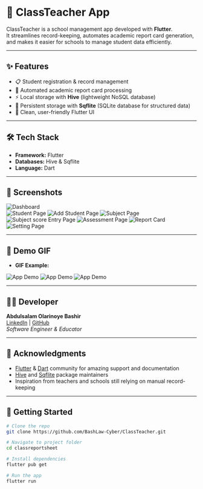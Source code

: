 # 📘 ClassTeacher App

ClassTeacher is a school management app developed with **Flutter**.  
It streamlines record-keeping, automates academic report card generation, and makes it easier for schools to manage student data efficiently.

---

## ✨ Features
- 📋 Student registration & record management  
- 📝 Automated academic report card processing  
- ⚡ Local storage with **Hive** (lightweight NoSQL database)  
- 💾 Persistent storage with **Sqflite** (SQLite database for structured data)  
- 🎨 Clean, user-friendly Flutter UI  

---

## 🛠️ Tech Stack
- **Framework:** Flutter  
- **Databases:** Hive & Sqflite  
- **Language:** Dart  

---

## 📸 Screenshots

![Dashboard](screenshot/Dashboard.png)  
![Student Page](screenshot/Student.png)
![Add Student Page](screenshot/Add_Student.png)
![Subject Page](screenshot/subject.png)
![Subject score Entry Page](screenshot/Subject_score_entry.png)
![Assessment Page](screenshot/Batch_assesment.png)
![Report Card](screenshot/pdf_generated_result.png)
![Setting Page](screenshot/Setting.png)

---

## 🎥 Demo GIF

- **GIF Example:**

![App Demo](screenshot/Gif1.gif)
![App Demo](screenshot/Gif2.gif)
![App Demo](screenshot/Gif3.gif)

---

## 🧑‍💻 Developer

**Abdulsalam Olarinoye Bashir**  
[LinkedIn](https://www.linkedin.com/in/bashir-abdulsalam-gmnse-aa2b18246/) | [GitHub](https://github.com/BashLaw-Cyber)  
*Software Engineer & Educator*

---

## 🙌 Acknowledgments

- [Flutter](https://flutter.dev) & [Dart](https://dart.dev) community for amazing support and documentation  
- [Hive](https://docs.hivedb.dev/) and [Sqflite](https://pub.dev/packages/sqflite) package maintainers  
- Inspiration from teachers and schools still relying on manual record-keeping  

---

## 🚀 Getting Started

```bash
# Clone the repo
git clone https://github.com/BashLaw-Cyber/ClassTeacher.git

# Navigate to project folder
cd classreportsheet

# Install dependencies
flutter pub get

# Run the app
flutter run